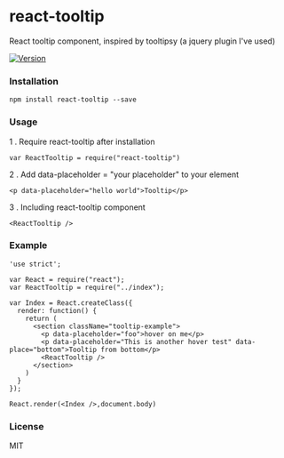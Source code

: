 # react-tooltip

React tooltip component, inspired by tooltipsy (a jquery plugin I've used)

[![Version](http://img.shields.io/npm/v/react-tooltip.svg)](https://www.npmjs.org/package/react-tooltip)


### Installation

```
npm install react-tooltip --save
```

### Usage

1 . Require react-tooltip after installation

```
var ReactTooltip = require("react-tooltip")
```


2 . Add data-placeholder = "your placeholder" to your element

	<p data-placeholder="hello world">Tooltip</p>

3 . Including react-tooltip component


```
<ReactTooltip />
```


### Example
```
'use strict';

var React = require("react");
var ReactTooltip = require("../index");

var Index = React.createClass({
  render: function() {
    return (
      <section className="tooltip-example">
        <p data-placeholder="foo">hover on me</p>
        <p data-placeholder="This is another hover test" data-place="bottom">Tooltip from bottom</p>
        <ReactTooltip />
      </section>
    )
  }
});

React.render(<Index />,document.body)
```

### License

MIT

